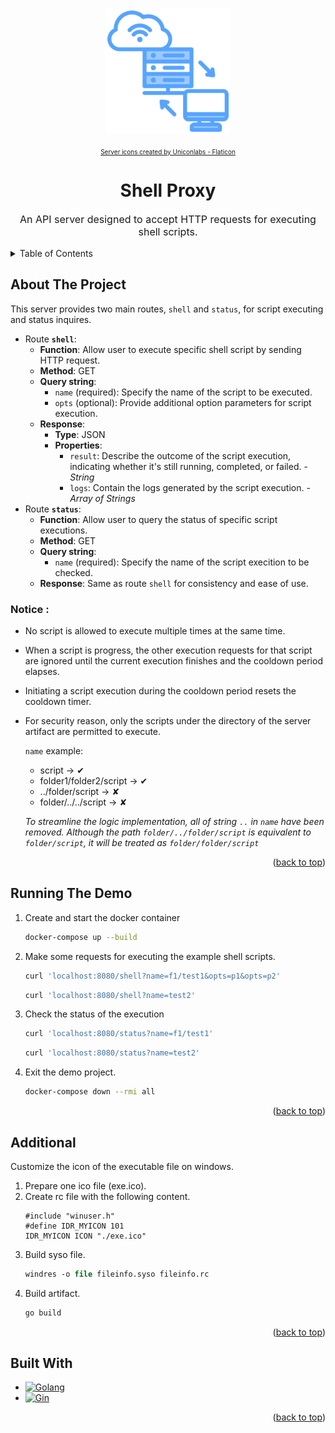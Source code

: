 <a name="readme-top"></a>

<!-- PROJECT LOGO -->
<br />
<div align="center">
  <a href="#">
    <img src="./about/projLogo.png" alt="Logo" width="200">
  </a>
  <div style="font-size:10px;margin:20px;">
    <a href="https://www.flaticon.com/free-icons/server" title="server icons">Server icons created by Uniconlabs - Flaticon</a>
  </div>

  <h1 align="center">Shell Proxy</h1>

  <p align="center" style="font-size:16px">
    An API server designed to accept HTTP requests for executing shell scripts.
    <br />
  </p>
</div>


<!-- TABLE OF CONTENTS -->
<details>
  <summary>Table of Contents</summary>
  <ol>
    <li><a href="#about-the-project">About The Project</a></li>
    <li><a href="#running-the-demo">Running The Demo</a></li>
    <li><a href="#built-with">Built With</a></li>
  </ol>
</details>


<!-- ABOUT THE PROJECT -->
## About The Project

This server provides two main routes, `shell` and `status`, for script executing and status inquires.

* Route **`shell`**: 
  * **Function**: Allow user to execute specific shell script by sending HTTP request.
  * **Method**: GET
  * **Query string**: 
    * `name` (required): Specify the name of the script to be executed.
    * `opts` (optional): Provide additional option parameters for script execution.
  * **Response**:
    * **Type**: JSON
    * **Properties**:
      * `result`: Describe the outcome of the script execution, indicating whether it's still running, completed, or failed. - *String*
      * `logs`: Contain the logs generated by the script execution. - *Array of Strings*
* Route **`status`**:
  * **Function**: Allow user to query the status of specific script executions.
  * **Method**: GET
  * **Query string**:
    * `name` (required): Specify the name of the script execition to be checked.
  * **Response**: Same as route `shell` for consistency and ease of use. 

### Notice :
  * No script is allowed to execute multiple times at the same time.
  * When a script is progress, the other execution requests for that script are ignored until the current execution finishes and the cooldown period elapses.
  * Initiating a script execution during the cooldown period resets the cooldown timer.
  * For security reason, only the scripts under the directory of the server artifact are permitted to execute.
    
    `name` example: 
    - script -> ✔ 
    - folder1/folder2/script -> ✔
    - ../folder/script -> ✘
    - folder/../../script -> ✘
  
    *To streamline the logic implementation, all of string `..` in `name` have been removed. Although the path `folder/../folder/script` is equivalent  to `folder/script`, it will be treated as `folder/folder/script`*  

<p align="right">(<a href="#readme-top">back to top</a>)</p>


## Running The Demo

1. Create and start the docker container
   ```sh
   docker-compose up --build
   ```
2. Make some requests for executing the example shell scripts.
   ```sh
   curl 'localhost:8080/shell?name=f1/test1&opts=p1&opts=p2'
   ```
   ```sh
   curl 'localhost:8080/shell?name=test2'
   ```    
3. Check the status of the execution
   ```sh
   curl 'localhost:8080/status?name=f1/test1'
   ```
   ```sh
   curl 'localhost:8080/status?name=test2'
   ```
4. Exit the demo project.
   ```sh
   docker-compose down --rmi all
   ```

<p align="right">(<a href="#readme-top">back to top</a>)</p>


## Additional

Customize the icon of the executable file on windows.

1. Prepare one ico file (exe.ico).
2. Create rc file with the following content.
   ```
   #include "winuser.h"
   #define IDR_MYICON 101
   IDR_MYICON ICON "./exe.ico"
   ```
3. Build syso file.
   ```ps
   windres -o file fileinfo.syso fileinfo.rc
   ```
4. Build artifact.
   ```ps
   go build
   ```

<p align="right">(<a href="#readme-top">back to top</a>)</p>


## Built With

* [![Golang][Golang-badge]][Golang-url]
* [![Gin][Gin-badge]][Gin-url]


<p align="right">(<a href="#readme-top">back to top</a>)</p>


<!-- MARKDOWN LINKS & IMAGES -->
<!-- https://www.markdownguide.org/basic-syntax/#reference-style-links -->
[product-screenshot]: images/screenshot.png

[Vue-badge]: https://img.shields.io/badge/Vue-35495E?style=for-the-badge&logo=vuedotjs&logoColor=4FC08D
[Vue-url]: https://vuejs.org/
[Quasar-badge]: https://img.shields.io/badge/Quasar-blue?style=for-the-badge&logo=quasar
[Quasar-url]: https://quasar.dev/
[AWS-badge]: https://img.shields.io/badge/Amazon_AWS-232f3e?style=for-the-badge&logo=amazonaws
[AWS-url]: https://aws.amazon.com/tw/
[Fastify-badge]: https://img.shields.io/badge/fastify-027804?style=for-the-badge&logo=fastify
[Fastify-url]: https://fastify.dev/
[Axios-badge]: https://img.shields.io/badge/Axios-purple?style=for-the-badge&logo=axios
[Axios-url]: https://axios-http.com/
[Fontawesome-badge]: https://img.shields.io/badge/Font_awesome-lightyellow?style=for-the-badge&logo=fontawesome
[Fontawesome-url]: https://fontawesome.com/
[DragSelect-badge]: https://img.shields.io/badge/dragSelect-skyblue?style=for-the-badge
[DragSelect-url]: https://dragselect.com/
[Sanic-badge]: https://img.shields.io/badge/sanic-ff2ec0?style=for-the-badge&logo=sanic
[Sanic-url]: https://sanic.dev/en/
[Flask-badge]: https://img.shields.io/badge/Flask-00f7ff?style=for-the-badge&logo=flask
[Flask-url]: https://flask.palletsprojects.com/en/3.0.x/
[Socketio-badge]: https://img.shields.io/badge/socketio-grey?style=for-the-badge&logo=socketdotio
[Socketio-url]: https://socket.io/
[flask_socketio-badge]: https://img.shields.io/badge/flask_socketio-lightgray?style=for-the-badge
[flask_socketio-url]: https://flask-socketio.readthedocs.io/en/latest/

[Golang-badge]: https://img.shields.io/badge/Golang-2efff5?style=for-the-badge&logo=go
[Golang-url]: https://go.dev/
[Gin-badge]: https://img.shields.io/badge/Gin-8ff2ff?style=for-the-badge&logo=gin
[Gin-url]: https://gin-gonic.com/

[Next.js]: https://img.shields.io/badge/next.js-000000?style=for-the-badge&logo=nextdotjs&logoColor=white
[Next-url]: https://nextjs.org/
[React.js]: https://img.shields.io/badge/React-20232A?style=for-the-badge&logo=react&logoColor=61DAFB
[React-url]: https://reactjs.org/
[Angular.io]: https://img.shields.io/badge/Angular-DD0031?style=for-the-badge&logo=angular&logoColor=white
[Angular-url]: https://angular.io/
[Bootstrap.com]: https://img.shields.io/badge/Bootstrap-563D7C?style=for-the-badge&logo=bootstrap&logoColor=white
[Bootstrap-url]: https://getbootstrap.com
[JQuery.com]: https://img.shields.io/badge/jQuery-0769AD?style=for-the-badge&logo=jquery&logoColor=white
[JQuery-url]: https://jquery.com
